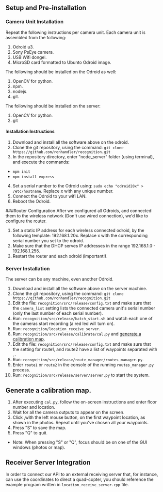 ## Setup and Pre-installation
### Camera Unit Installation
Repeat the following instructions per camera unit.
Each camera unit is assembled from the following:
1. Odroid u3.
2. Sony PsEye camera.
3. USB Wifi dongel.
4. MicroSD card formatted to Ubunto Odroid image.

The following should be installed on the Odroid as well:

1. OpenCV for python.
2. npm.
3. nodejs.
4. git.

The following should be installed on the server:

1. OpenCV for python.
2. git

#### Installation Instructions
1. Download and install all the software above on the odroid.
2. Clone the git repository, using the command: `git clone https://github.com/ronhandler/recognition.git`
3. In the repository directory, enter "node_server" folder (using terminal), and execute the commands:
  * `npm init`
  * `npm install express`
4. Set a serial number to the Odroid using: `sudo echo "odroid20x" > /etc/hostname`. Replace x with any unique number.
5. Connect the Odroid to your wifi LAN.
6. Reboot the Odroid.

###Router Configuration
After we configured all Odroids, and connected them to the wireless network (Don't use wired connection), we'd like to configure the router.

1. Set a static IP address for each wireless connected odroid, by the following template: 192.168.1.20x. Replace x with the corresponding serial number you set to the odroid.
2. Make sure that the DHCP serves IP addresses in the range 192.168.1.0 - 192.168.1.255.
3. Restart the router and each odroid (important!).

### Server Installation
The server can be any machine, even another Odroid.

1. Download and install all the software above on the server machine.
2. Clone the git repository, using the command: `git clone https://github.com/ronhandler/recognition.git`
3. Edit the file: `recognition/src/release/config.txt` and make sure that the `camera_list` setting lists the connected camera unit's serial number (only the last number of each serial number).
4. Run: `recognition/src/release/batch_start.sh` and watch each one of the cameras start recording (a red led will turn on).
5. Run: `recognition/location_receive_server`.
6. Run: `recognition/src/release/calibrate/cal.py` and [generate a calibration map](#appendix).
7. Edit the file: `recognition/src/release/config.txt` and make sure that the setting for route1, and route2 have a list of waypoints separated with `,`.
8. Run: `recognition/src/release/route_manager/routes_manager.py`.
9. Enter `route1` or `route2` in the console of the running `routes_manager.py` process.
10. Run: `recognition/src/release/server/server.py` to start the system.

## Generate a calibration map.
1. After executing `cal.py`, follow the on-screen instructions and enter floor number and location.
2. Wait for all the camera outputs to appear on the screen.
3. Click ,with the left mouse button, on the first waypoint location, as shown in the photos. Repeat until you've chosen all your waypoints.
4. Press "S" to save the map.
5. Press "Q" to quit.
* Note: When pressing "S" or "Q", focus should be on one of the GUI windows (photos or map).

## Receiver Server Integration
In order to connect our API to an external receiving server that, for instance, can use the coordinates to direct a quad-copter, you should reference the example program written in `location_receive_server.cpp` file.


